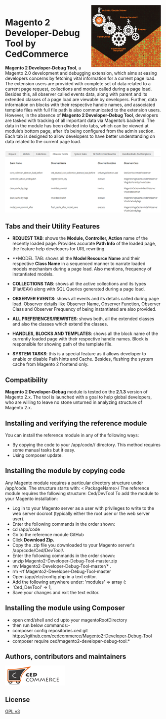<img align="right" style="float: right; height: 200px;" src="images/devloper_tool.png">

# Magento 2 Developer-Debug Tool by CedCommerce 


**Magento 2 Developer-Debug Tool**, a Magento 2.0 development and debugging extension, which aims at easing developers concerns by fetching vital information for a current page load. The extension users are provided with complete set of data related to a current page request, collections and models called during a page load. Besides this, all observer called events data, along with parent and its extended classes of a page load are viewable by developers. Further, data information on blocks with their respective handle names, and associated template files with full file path is also communicated to the extension users.
However, in the absence of **Magento 2 Developer-Debug Tool**, developers are tasked with tracking of all important data via Magento’s backend. 
The data in the module has been divided into tabs, which can be viewed at module’s bottom page, after it’s being configured from the admin section. Each tab is designed to allow developers to have better understanding on data related to the current page load.

![](images/Block.png)

## Tabs and their Utility Features 

- **REQUEST TAB**: shows the **Module, Controller, Action** name of the recently loaded page. Provides accurate **Path Info** of the loaded page, the feature help developers for URL rewriting.

- **MODEL TAB: shows all the **Model Resource Name** and their respective **Class Name** in a sequenced manner to narrate loaded models mechanism during a page load. Also mentions, frequency of instantiated models.

- **COLLECTIONS TAB**: shows all the active collections and its types (Flat/EAV) along with SQL Queries generated during a page load.

- **OBSERVER EVENTS**: shows all events and its details called during page load. Observer details like Observer Name, Observer Function, Observer Class and Observer Frequency of being instantiated are also provided.

- **ALL PREFERENCES/REWRITES**: shows both, all the extended classes and also the classes which extend the classes.


- **HANDLES, BLOCKS AND TEMPLATES**: shows all the block name of the currently loaded page with their respective handle names. Block is responsible for showing path of the template file.

- **SYSTEM TASKS**: this is a special feature as it allows developer to enable or disable Path hints and Cache. Besides, flushing the system cache from Magento 2 frontend only. 

## Compatibility

**Magento 2 Developer-Debug** module is tested on the **2.1.3** version of Magento 2.x.  The tool is launched with a goal to help global developers, who are willing to leave no stone unturned in analyzing structure of Magento 2.x.

## Installing and verifying the reference module
You can install the reference module in any of the following ways:

- By copying the code to your <your Magento install dir>/app/code/<PackageName>/<ModuleName> directory.
This method requires some manual tasks but it easy.
- Using composer update.

## Installing the module by copying code
Any Magento module requires a particular directory structure under <your Magento install dir>/app/code. The structure starts with:
< PackageName>/<ModuleName>
The reference module requires the following structure:
Ced/DevTool
To add the module to your Magento installation:

- Log in to your Magento server as a user with privileges to write to the web server docroot (typically either the root user or the web server user).
- Enter the following commands in the order shown:
- cd <your Magento install dir>/app/code
- Go to the reference module GitHub
- Click **Download Zip.**
- Copy the .zip file you downloaded to your Magento server's <magento install dir>/app/code/Ced/DevTool/.
- Enter the following commands in the order shown:
- unzip Magento2-Developer-Debug-Tool-master.zip
- mv Magento2-Developer-Debug-Tool-master/* .
- rm -rf Magento2-Developer-Debug-Tool-master
- Open <your Magento install dir>/app/etc/config.php in a text editor.
- Add the following anywhere under: 'modules' => array (:
- 'Ced_DevTool' => 1,
- Save your changes and exit the text editor.

## Installing the module using Composer

- open cmd/shell and cd upto your magentoRootDirectory
- then run below commands:-
- composer config repositories.ced git https://github.com/cedcommerce/Magento2-Developer-Debug-Tool
- composer require ced/magento2-developer-debug-tool:*

## Authors, contributors and maintainers

![](images/Logo.png)



## License

[GPL v3](LICENSE.txt)


